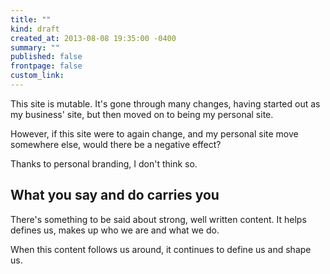 ```yaml
---
title: ""
kind: draft
created_at: 2013-08-08 19:35:00 -0400
summary: ""
published: false
frontpage: false
custom_link: 
---
```


This site is mutable. It's gone through many changes, having started out as my business' site, but then moved on to being my personal site.

However, if this site were to again change, and my personal site move somewhere else, would there be a negative effect?

Thanks to personal branding, I don't think so.

## What you say and do carries you

There's something to be said about strong, well written content. It helps defines us, makes up who we are and what we do.

When this content follows us around, it continues to define us and shape us.
